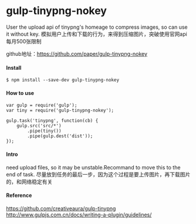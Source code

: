 # gulp-tinypng-nokey
User the upload api of tinypng's homeage to compress images, so can use it without key.
模拟用户上传和下载的行为，来得到压缩图片，突破使用官网api每月500张限制

github地址：https://github.com/paper/gulp-tinypng-nokey

#### Install
```
$ npm install --save-dev gulp-tinypng-nokey
```

#### How to use
```
var gulp = require('gulp');
var tiny = require('gulp-tinypng-nokey');

gulp.task('tinypng', function(cb) {
    gulp.src('src/*')
        .pipe(tiny())
        .pipe(gulp.dest('dist'));
});
```

#### Intro
need upload files, so it may be unstable.Recommand to move this to the end of task.
尽量放到任务的最后一步，因为这个过程是要上传图片，再下载图片的，和网络稳定有关


#### Reference
https://github.com/creativeaura/gulp-tinypng  
http://www.gulpjs.com.cn/docs/writing-a-plugin/guidelines/
